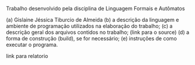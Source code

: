 Trabalho desenvolvido pela disciplina de Linguagem Formais e Autômatos


(a) Gislaine Jéssica Tiburcio de Almeida
(b) a descrição da linguagem e ambiente de programação utilizados na elaboração do trabalho; 
(c) a descrição geral dos arquivos contidos no trabalho; (link para o source)
(d) a forma de construção (build), se for necessário;
(e) instruções de como executar o programa.

link para relatorio

